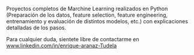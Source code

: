 Proyectos completos de Marchine Learning realizados en Python (Preparación de los datos, feature selection, feature engineering, entrenamiento y evaluación de distintos modelos, etc.)  con explicaciones detalladas de los pasos. 

Para cualquier duda, sientete libre de contactarme en www.linkedin.com/in/enrique-aranaz-Tudela
